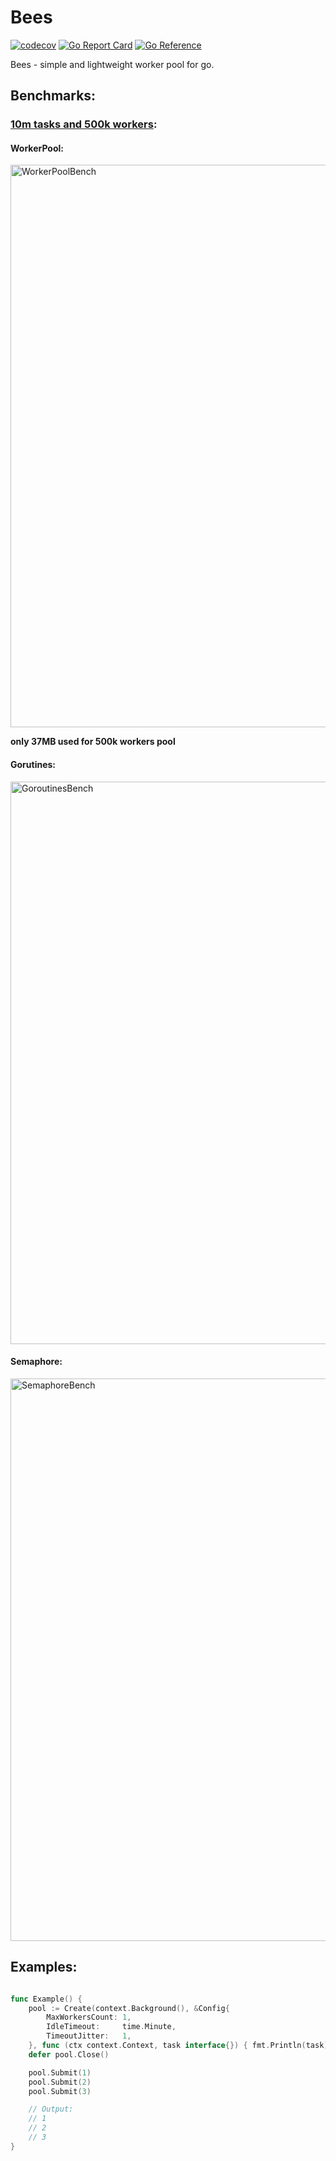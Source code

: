 # Bees

[![codecov](https://codecov.io/gh/delivery-club/bees/branch/master/graph/badge.svg)](https://codecov.io/gh/delivery-club/bees)
[![Go Report Card](https://goreportcard.com/badge/github.com/delivery-club/bees)](https://goreportcard.com/report/github.com/delivery-club/bees)
[![Go Reference](https://pkg.go.dev/badge/github.com/delivery-club/bees.svg)](https://pkg.go.dev/github.com/delivery-club/bees)

Bees - simple and lightweight worker pool for go.

## Benchmarks:

### [10m tasks and 500k workers](https://github.com/delivery-club/bees/blob/master/pool_bench_test.go):

#### WorkerPool:

<img width="900" alt="WorkerPoolBench" src="https://user-images.githubusercontent.com/27820873/133930212-806c5918-4b30-4950-8139-326317ce3a56.png">

<b>only 37MB used for 500k workers pool</b>

#### Gorutines:

<img width="900" alt="GoroutinesBench" src="https://user-images.githubusercontent.com/27820873/133930166-d34b6dcf-b9f0-4275-93ec-08ecdb988e1f.png">

#### Semaphore:

<img width="900" alt="SemaphoreBench" src="https://user-images.githubusercontent.com/27820873/133930179-25495409-65cb-447a-ab06-72698412c646.png">

## Examples:

```go

func Example() {
    pool := Create(context.Background(), &Config{
        MaxWorkersCount: 1,
        IdleTimeout:     time.Minute,
        TimeoutJitter:   1,
    }, func (ctx context.Context, task interface{}) { fmt.Println(task) })
    defer pool.Close()

    pool.Submit(1)
    pool.Submit(2)
    pool.Submit(3)

    // Output:
    // 1
    // 2
    // 3
}
```
